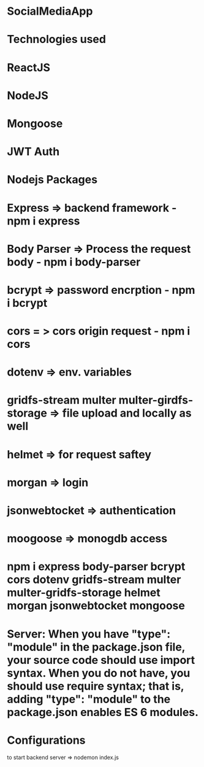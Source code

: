 # SocialMediaApp

# Technologies used

# ReactJS

# NodeJS

# Mongoose

# JWT Auth

# Nodejs Packages

# Express => backend framework - npm i express

# Body Parser => Process the request body - npm i body-parser

# bcrypt => password encrption - npm i bcrypt

# cors = > cors origin request - npm i cors

# dotenv => env. variables

# gridfs-stream multer multer-girdfs-storage => file upload and locally as well

# helmet => for request saftey

# morgan => login

# jsonwebtocket => authentication

# moogoose => monogdb access

# npm i express body-parser bcrypt cors dotenv gridfs-stream multer multer-gridfs-storage helmet morgan jsonwebtocket mongoose

# Server: When you have "type": "module" in the package.json file, your source code should use import syntax. When you do not have, you should use require syntax; that is, adding "type": "module" to the package.json enables ES 6 modules.

# Configurations


to start backend server => nodemon index.js
